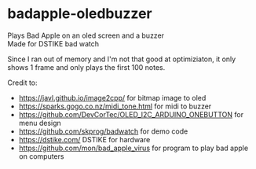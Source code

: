 # badapple-oledbuzzer
Plays Bad Apple on an oled screen and a buzzer  
Made for DSTIKE bad watch 

Since I ran out of memory and I'm not that good at optimiziaton, it only shows 1 frame and only plays the first 100 notes. 

Credit to:
* https://javl.github.io/image2cpp/ for bitmap image to oled
* https://sparks.gogo.co.nz/midi_tone.html for midi to buzzer
* https://github.com/DevCorTec/OLED_I2C_ARDUINO_ONEBUTTON for menu design
* https://github.com/skprog/badwatch for demo code
* https://dstike.com/ DSTIKE for hardware
* https://github.com/mon/bad_apple_virus for program to play bad apple on computers

